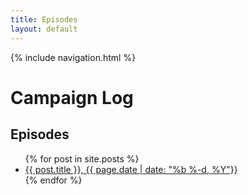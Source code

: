 ```yaml
---
title: Episodes
layout: default
---
```


{% include navigation.html %}

# Campaign Log

## Episodes

<ul>
  {% for post in site.posts %}
    <li><a href="{{ site.url }}/oopsallbards{{ post.url }}">{{ post.title }}, {{ page.date | date: "%b %-d, %Y"}}</a></li>
  {% endfor %}
</ul>

